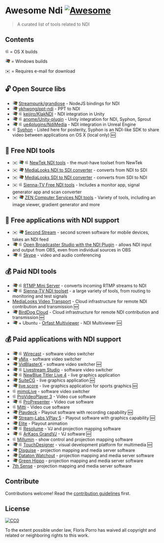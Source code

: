 # Awesome Ndi [![Awesome](https://awesome.re/badge.svg)](https://awesome.re)

> A curated list of tools related to NDI

## Contents

<img src="./media/apple.svg" height="14"> = OS X builds

<img src="./media/windows.svg" height="14"> = Windows builds

✉️ = Requires e-mail for download

## 🔓 Open Source libs

- <img src="./media/windows.svg" height="14"> [Streampunk/grandiose](https://github.com/Streampunk/grandiose) - NodeJS bindings for NDI
- <img src="./media/windows.svg" height="14"> [ykhwong/ppt-ndi](https://github.com/ykhwong/ppt-ndi) - PPT to NDI
- <img src="./media/windows.svg" height="14"> <img src="./media/apple.svg" height="14"> [keijiro/KlakNDI](https://github.com/keijiro/KlakNDI) - NDI integration in Unity
- <img src="./media/windows.svg" height="14"> <img src="./media/apple.svg" height="14"> [anome/Unity-plugin](https://github.com/anome/Unity-plugin) - Unity integration for NDI, Syphon, Sprout
- <img src="./media/windows.svg" height="14"> <img src="./media/apple.svg" height="14"> [ue4plugins/NdiMedia](https://github.com/ue4plugins/NdiMedia) - NDI integration in Unreal Engine
- <img src="./media/apple.svg" height="14"> [Syphon](http://syphon.v002.info/) - Listed here for posterity, Syphon is an NDI-like SDK to share video between applications on OS X (local only) 🆕

## 🍺 Free NDI tools

- ️️✉️ <img src="./media/windows.svg" height="14"> <img src="./media/apple.svg" height="14"> [NewTek NDI tools](https://www.newtek.com/ndi/tools/) - the must-have toolset from NewTek
- ✉️ <img src="./media/windows.svg" height="14"> [MediaLooks NDI to SDI converter](https://www.medialooks.com/products/) - converts from NDI to SDI
- ✉️ <img src="./media/windows.svg" height="14"> [MediaLooks SDI to NDI converter](https://www.medialooks.com/products/) - converts from SDI to NDI
- ✉️ <img src="./media/apple.svg" height="14"> [Sienna-TV Free NDI tools](http://www.sienna-tv.com/ndi/freenditools.html) - Includes a monitor app, signal generator app and scan converter
- ✉️ <img src="./media/windows.svg" height="14"> [ZEN Computer Services NDI tools](http://zenvideo.co.uk/ndi.htm) - Variety of tools, including an image viewer, gradient generator and more

## 🍺 Free applications with NDI support

- ✉️ <img src="./media/windows.svg" height="14"> [Second Stream](http://garaninapps.com/secondstream) - second screen software for mobile devices, takes an NDI feed
- <img src="./media/windows.svg" height="14"> <img src="./media/apple.svg" height="14"> [Open Broadcaster Studio with the NDI Plugin](https://obsproject.com/forum/resources/obs-ndi-newtek-ndi%E2%84%A2-integration-into-obs-studio.528/) - allows NDI input and output from OBS, even from individual sources in OBS
- <img src="./media/windows.svg" height="14"> <img src="./media/apple.svg" height="14"> [Skype](https://www.skype.com/nl/get-skype/) - video and audio conferencing

## 💰 Paid NDI tools

- <img src="./media/windows.svg" height="14"> <img src="./media/apple.svg" height="14"> [RTMP Mini Server](http://garaninapps.com/rtmpminiserver) - converts incoming RTMP streams to NDI
- <img src="./media/windows.svg" height="14"> <img src="./media/apple.svg" height="14"> [Sienna-TV NDI toolset](http://www.sienna-tv.com/ndi/) - a large variety of tools, from routing to monitoring and test signals
- [MediaLooks Video Transport](https://www.medialooks.com/video-transport) - Cloud infrastructure for remote NDI contribution and transmission 🆕
- <img src="./media/windows.svg" height="14"> [BirdDog Cloud](https://www.bird-dog.tv/cloud-overview/) - Cloud infrastructure for remote NDI contribution and transmission 🆕
- <img src="./media/windows.svg" height="14"> + Ubuntu - [Orfast Multiviewer](https://orfast.com/) - NDI Multiviewer 🆕

## 💰 Paid applications with NDI support

- <img src="./media/windows.svg" height="14"> <img src="./media/apple.svg" height="14"> [Wirecast](https://www.telestream.net/wirecast/) - software video switcher
- <img src="./media/windows.svg" height="14"> [vMix](https://www.vmix.com/) - software video switcher
- <img src="./media/windows.svg" height="14"> [VidBlasterX](https://www.vidblasterx.com/) - software video switcher 🆕
- <img src="./media/windows.svg" height="14"> <img src="./media/apple.svg" height="14"> [Livestream Studio](https://livestream.com/studio) - software video switcher
- <img src="./media/windows.svg" height="14"> <img src="./media/apple.svg" height="14"> [NewBlue Titler Live 4](https://newbluefx.com/products/on-air-graphics/titler-live-present/) - live graphics application
- <img src="./media/windows.svg" height="14"> [SuiteCG](https://suitecg.com/) - live graphics application 🆕
- <img src="./media/windows.svg" height="14"> [live.score](https://www.live-score-app.com/) - live graphics application for sports graphics 🆕
- <img src="./media/apple.svg" height="14"> [mimoLive](https://boinx.com/mimolive/) - software video switcher
- <img src="./media/apple.svg" height="14"> [ProVideoPlayer 3](https://renewedvision.com/provideoplayer/download/) - Video cue software
- <img src="./media/windows.svg" height="14"> <img src="./media/apple.svg" height="14"> [ProPresenter](https://renewedvision.com/propresenter/download/) - Video cue software
- <img src="./media/apple.svg" height="14"> [Mitti](https://imimot.com/mitti/) - Video cue software
- <img src="./media/windows.svg" height="14"> [Playdeck](https://www.playdeck.tv/) - Playout software with recording capability 🆕
- <img src="./media/windows.svg" height="14"> [Stream-Labs VPlay 5](https://www.stream-labs.com/en/catalog/Playout_and_CG/VPlay_5_%E2%80%93_multichannel_broadcasting_with_CG) - Playout software with graphics capability 🆕
- <img src="./media/windows.svg" height="14"> [Elite](https://www.elementseurope.com/) - Playout animation
- <img src="./media/windows.svg" height="14"> <img src="./media/apple.svg" height="14"> [Resolume](https://resolume.com/download/) - VJ and projection mapping software
- <img src="./media/windows.svg" height="14"> <img src="./media/apple.svg" height="14"> [ArKaos GrandVJ](https://vj.arkaos.com/) - VJ software 🆕
- <img src="./media/apple.svg" height="14"> [Millumin](https://www.millumin.com/v3/index.php) - show control and projection mapping software
- <img src="./media/windows.svg" height="14"> <img src="./media/apple.svg" height="14"> [TouchDesigner](https://derivative.ca/) - visual development platform for multimedia 🆕
- <img src="./media/windows.svg" height="14"> [Disguise](https://www.disguise.one/en/) - projection mapping and media server software
- <img src="./media/windows.svg" height="14"> [Dataton Watchout](https://www.dataton.com/) - projection mapping and media server software
- <img src="./media/windows.svg" height="14"> [Green Hippo](https://www.green-hippo.com) - projection mapping and media server software
- [7th Sense](https://7thsensedesign.com/) - projection mapping and media server software

## Contribute

Contributions welcome! Read the [contribution guidelines](contributing.md) first.

## License

[![CC0](https://mirrors.creativecommons.org/presskit/buttons/88x31/svg/cc-zero.svg)](https://creativecommons.org/publicdomain/zero/1.0)

To the extent possible under law, Floris Porro has waived all copyright and
related or neighboring rights to this work.
